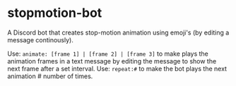 # stopmotion-bot
A Discord bot that creates stop-motion animation using emoji's (by editing a message continously).

Use: ```animate: [frame 1] | [frame 2] | [frame 3]``` to make plays the animation frames in a text message by editing the message to show the next frame after a set interval.
Use: ```repeat:#``` to make the bot plays the next animation # number of times.
